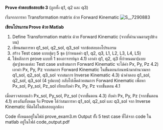 **Prove คำตอบข้อสอบข้อ 3**
(ถูกทั้ง q1, q2 และ q3)

เริ่มจากการหา Transformation matrix ด้วย Forward Kinematic
![S__7290883](https://github.com/user-attachments/assets/5ad07b57-b668-47d8-9045-c3ef55b1c9d8)

**เขียนโปรแกรม Prove ด้วย Matlab**
1) Define Transformation matrix ด้วย Forward Kinematic (จากที่คำนวณตามรูปข้างบน)
2) เขียนสมการหา q1_sol, q2_sol, q3_sol จากข้อสอบลงโปรแกรม
3) สร้าง Test case แบบสุ่มๆ 5 ชุด (กำหนดค่า q1, q2, q3, L1, L2, L3, L4, L5)
4) ใช้หลักการ prove แบบที่ 1 ของอาจารย์นุก
   4.1) เอาค่า q1, q2, q3 ที่กำหนดมา(แบบสุ่มๆ)ของแต่ละ Test case มาเข้าสมการ Forward Kinematic จะได้ค่า Px, Py, Pz
   4.2) เอาค่า Px, Py, Pz จากสมการ Forward Kinematic ในขั้นตอนก่อนหน้ามาคำนวณหา q1_sol, q2_sol, q3_sol จากสมการ Inverse Kinematic
   4.3) นำคำตอบ q1_sol, q2_sol, q3_sol (4 รูปแบบ) กลับไปเช็คด้วยสมการ Forward Kinematic เพื่อหา Px_sol, Py_sol, Pz_sol เทียบกับค่า Px, Py, Pz จากขั้นตอน 4.1

เมื่อตรวจสอบแล้ว Px_sol, Py_sol, Pz_sol (จากขั้นตอน 4.3) กับค่า Px, Py, Pz (จากขั้นตอน 4.1) ตรงกันทั้งหมด
จึง Prove ได้ว่าสมการหา q1_sol, q2_sol และ q3_sol จาก Inverse Kinematic ที่คิดได้ในข้อสอบถูกต้อง

Code ทั้งหมดอยู่ในไฟล์ prove_exam3.m
Output ทัั้ง 5 test case ที่ได้จาก code ใน matlab อยู่ในไฟล์ code_output.pdf
